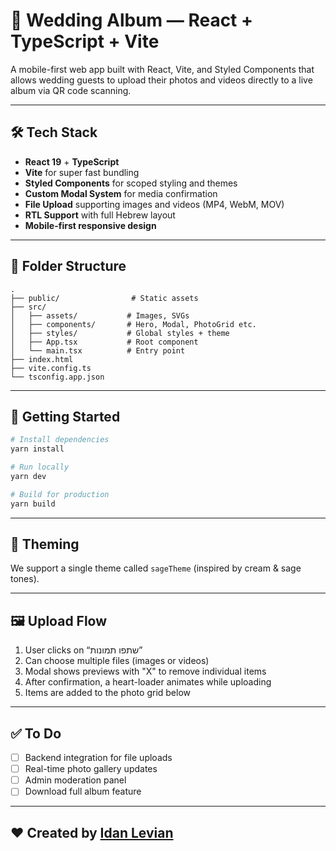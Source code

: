 # 💍 Wedding Album — React + TypeScript + Vite

A mobile-first web app built with React, Vite, and Styled Components that allows wedding guests to upload their photos and videos directly to a live album via QR code scanning.

---

## 🛠️ Tech Stack

- **React 19** + **TypeScript**
- **Vite** for super fast bundling
- **Styled Components** for scoped styling and themes
- **Custom Modal System** for media confirmation
- **File Upload** supporting images and videos (MP4, WebM, MOV)
- **RTL Support** with full Hebrew layout
- **Mobile-first responsive design**

---

## 📁 Folder Structure

```
.
├── public/                # Static assets
├── src/
│   ├── assets/           # Images, SVGs
│   ├── components/       # Hero, Modal, PhotoGrid etc.
│   ├── styles/           # Global styles + theme
│   ├── App.tsx           # Root component
│   └── main.tsx          # Entry point
├── index.html
├── vite.config.ts
└── tsconfig.app.json
```

---

## 🚀 Getting Started

```bash
# Install dependencies
yarn install

# Run locally
yarn dev

# Build for production
yarn build
```

---

## 🌈 Theming

We support a single theme called `sageTheme` (inspired by cream & sage tones).

---

## 🖼️ Upload Flow

1. User clicks on “שתפו תמונות”
2. Can choose multiple files (images or videos)
3. Modal shows previews with "X" to remove individual items
4. After confirmation, a heart-loader animates while uploading
5. Items are added to the photo grid below

---

## ✅ To Do

- [ ] Backend integration for file uploads
- [ ] Real-time photo gallery updates
- [ ] Admin moderation panel
- [ ] Download full album feature

---

## ❤️ Created by [Idan Levian](https://idanlevian.com)

